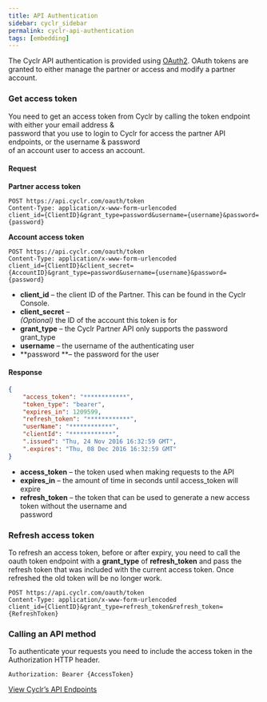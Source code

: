```yaml
---
title: API Authentication
sidebar: cyclr_sidebar
permalink: cyclr-api-authentication
tags: [embedding]
---
```


The Cyclr API authentication is provided using [OAuth2](https://oauth.net/2/). OAuth tokens are granted to either manage the partner or access and modify a partner account.

### Get access token

You need to get an access token from Cyclr by calling the token endpoint with either your email address &  
password that you use to login to Cyclr for access the partner API endpoints, or the username & password  
of an account user to access an account.

#### Request

**Partner access token**

```http
POST https://api.cyclr.com/oauth/token
Content-Type: application/x-www-form-urlencoded
client_id={ClientID}&grant_type=password&username={username}&password={password}
```

**Account access token**

```http
POST https://api.cyclr.com/oauth/token
Content-Type: application/x-www-form-urlencoded
client_id={ClientID}&client_secret={AccountID}&grant_type=password&username={username}&password={password}
```

*   **client_id** – the client ID of the Partner. This can be found in the Cyclr Console.
*   **client_secret** –  
    _(Optional)_ the ID of the account this token is for
*   **grant_type** – the Cyclr Partner API only supports the password grant\_type
*   **username** – the username of the authenticating user
*   **password **– the password for the user

#### Response

```json
{
    "access_token": "************",
    "token_type": "bearer",
    "expires_in": 1209599,
    "refresh_token": "************",
    "userName": "************",
    "clientId": "************",
    ".issued": "Thu, 24 Nov 2016 16:32:59 GMT",
    ".expires": "Thu, 08 Dec 2016 16:32:59 GMT"
}
```

*   **access_token** – the token used when making requests to the API
*   **expires_in** – the amount of time in seconds until access_token will expire
*   **refresh_token** – the token that can be used to generate a new access token without the username and  
    password

### Refresh access token

To refresh an access token, before or after expiry, you need to call the oauth token endpoint with a **grant_type** of **refresh_token** and pass the refresh token that was included with the current access token. Once refreshed the old token will be no longer work.

```http
POST https://api.cyclr.com/oauth/token
Content-Type: application/x-www-form-urlencoded
client_id={ClientID}&grant_type=refresh_token&refresh_token={RefreshToken}
```

### Calling an API method

To authenticate your requests you need to include the access token in the Authorization HTTP header.

```http
Authorization: Bearer {AccessToken}
```

[View Cyclr’s API Endpoints](./api-endpoints)
